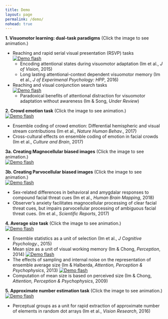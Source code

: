 ```yaml
---
title: Demo
layout: page
permalink: /demo/
nohead: true
---
```


**1. Visuomotor learning: dual-task paradigms** (Click the image to see animation.)<br/> 
* Reaching and rapid serial visual presentation (RSVP) tasks<br/>
     [![Demo flash](../images/Flash_logo.jpg)](../Flash.gif)<br />
  * Encoding attentional states during visuomotor adaptation (Im et al., _J of Vision_, 2015)<br/>
  * Long lasting attentional-context dependent visuomotor memory (Im et al., _J of Experimenal Psychology: HPP_, 2016)<br/>
* Reaching and visual conjunction search tasks<br/>
     [![Demo flash](../images/Flash_logo11.jpg)](../Flash.gif)<br />
  * Paradoxical benefits of attentional distraction for visuomotor adaptation without awareness (Im & Song, _Under Review_)<br/>

**2. Crowd emotion task** (Click the image to see animation.)<br/> 
     [![Demo flash](../images/Flash_logo2.jpg)](../Flash2.gif)<br />
  * Ensemble coding of crowd emotion: Differential hemispheric and visual stream contributions (Im et al., _Nature Human Behav._, 2017)<br/>
  * Cross-cultural effects on ensemble coding of emotion in facial crowds (Im et al., _Culture and Brain_, 2017)

**3a. Creating Magnocellular biased images** (Click the image to see animation.)<br/>
     [![Demo flash](../images/Flash_logo3.jpg)](../Flash3.gif)<br />
     
**3b. Creating Parvocellular biased images** (Click the image to see animation.)<br/>
     [![Demo flash](../images/Flash_logo4.jpg)](../Flash4.gif)<br />
  * Sex-related differences in behavioral and amygdalar responses to compound facial threat cues (Im et al., _Human Brain Mapping_, 2018)<br/>
  * Observer’s anxiety facilitates magnocellular processing of clear facial threat cues, but impairs parvocellular processing of ambiguous facial threat cues. (Im et al., _Scientific Reports_, 2017)

**4. Average size task** (Click the image to see animation.)<br/> 
     [![Demo flash](../images/Flash_logo5.jpg)](../Flash5.gif)<br />
  * Ensemble statistics as a unit of selection (Im et al., _J Cognitive Psychology._, 2015)<br/>
  * Mean size as a unit of visual working memory (Im & Chong, _Perception_, 2014)
     [![Demo flash](../images/Flash_logo6.jpg)](../Flash6.gif)<br /> 
  * The effects of sampling and internal noise on the representation of ensemble average size (Im & Halberda, _Attention, Perception & Psychophysics_, 2013)
     [![Demo flash](../images/Flash_logo7.jpg)](../Flash7.gif)<br /> 
  * Computation of mean size is based on perceived size (Im & Chong, _Attention, Perception & Psychophysics_, 2009)

**5. Approximate number estimation task** (Click the image to see animation.)<br/> 
     [![Demo flash](../images/Flash_logo8.jpg)](../Flash8.gif)<br />
  * Perceptual groups as a unit for rapid extraction of approximate number of elements in random dot arrays (Im et al., _Vision Research_, 2016)

     

